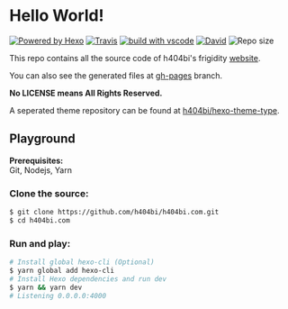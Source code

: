 # Hello World!

[![Powered by Hexo](https://img.shields.io/badge/Powered%20by-Hexo-blue.svg?style=flat-square)](https://hexo.io) [![Travis](https://img.shields.io/travis/h404bi/h404bi.com.svg?style=flat-square)](https://travis-ci.org/h404bi/h404bi.com) [![build with vscode](https://img.shields.io/badge/build%20with-vscode-blue.svg?style=flat-square)](https://code.visualstudio.com) [![David](https://img.shields.io/david/h404bi/h404bi.com.svg?style=flat-square)](https://github.com/h404bi/h404bi.com)
 ![Repo size](https://img.shields.io/github/repo-size/h404bi/h404bi.com.svg?style=flat-square&colorB=328657)

This repo contains all the source code of h404bi's frigidity [website](https://h404bi.com).

You can also see the generated files at [gh-pages](https://github.com/h404bi/h404bi.com/tree/gh-pages) branch.

**No LICENSE means All Rights Reserved.**

A seperated theme repository can be found at [h404bi/hexo-theme-type](https://github.com/h404bi/hexo-theme-type).

## Playground

**Prerequisites:**  
Git, Nodejs, Yarn

### Clone the source:

``` sh
$ git clone https://github.com/h404bi/h404bi.com.git
$ cd h404bi.com
```

### Run and play:

``` sh
# Install global hexo-cli (Optional)
$ yarn global add hexo-cli
# Install Hexo dependencies and run dev
$ yarn && yarn dev
# Listening 0.0.0.0:4000
```
